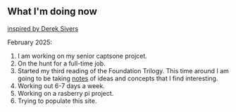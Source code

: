 ## What I'm doing now 

[inspired by Derek Sivers](https://nownownow.com/about)

February 2025: 

1. I am working on my senior captsone projcet. 
2. On the hunt for a full-time job. 
3. Started my third reading of the Foundation Trilogy. This time around I am going to be taking [notes](/notes) of ideas and concepts that I find interesting. 
5. Working out 6-7 days a week. 
6. Working on a rasberry pi project. 
7. Trying to populate this site.  

